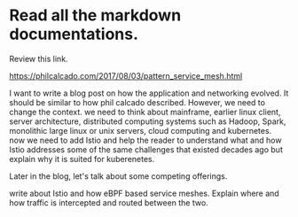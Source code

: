 # Read all the markdown documentations.  

Review this link. 

https://philcalcado.com/2017/08/03/pattern_service_mesh.html

I want to write a blog post on how the application and networking evolved. It should be similar to how phil calcado described.  However,  we need to change the context.  we need to think about mainframe, earlier linux client, server architecture, distributed computing systems such as Hadoop, Spark, monolithic large linux or unix servers, cloud computing and kubernetes.  now we need to add Istio and help the reader to understand what and how Istio addresses some of the same challenges that existed decades ago but explain why it is suited for kuberenetes.  


Later in the blog, let's talk about some competing offerings. 

write about Istio and how eBPF based service meshes.  Explain where and how traffic is intercepted and routed between the two.  